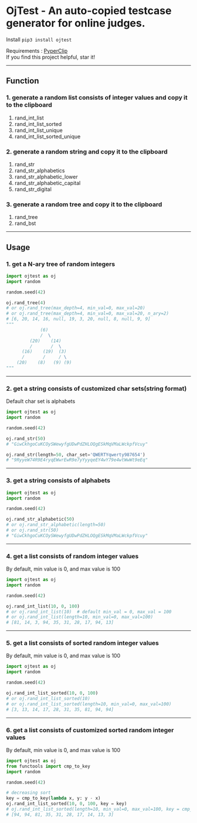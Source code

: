 # OjTest - An auto-copied testcase generator for online judges.  

Install  `pip3 install ojtest`   

Requirements :  [PyperClip](https://github.com/asweigart/pyperclip)  
If you find this project helpful, star it!

---

## Function

### 1. generate a random list consists of integer values and copy it to the clipboard
1. rand_int_list
2. rand_int_list_sorted
3. rand_int_list_unique
4. rand_int_list_sorted_unique

### 2. generate a random string and copy it to the clipboard
1. rand_str
2. rand_str_alphabetics
3. rand_str_alphabetic_lower
4. rand_str_alphabetic_capital
5. rand_str_digital

### 3. generate a random tree and copy it to the clipboard
1. rand_tree
2. rand_bst
---

## Usage

### 1. get a N-ary tree of random integers
```python
import ojtest as oj
import random

random.seed(42)

oj.rand_tree(4)
# or oj.rand_tree(max_depth=4, min_val=0, max_val=20)
# or oj.rand_tree(max_depth=4, min_val=0, max_val=20, n_ary=2)
# [6, 20, 14, 16, null, 19, 3, 20, null, 8, null, 9, 9]
"""
             (6)
             /  \
         (20)    (14)
         /       /  \
      (16)    (19)  (3)
      /       /     / \
    (20)    (8)   (9) (9)
"""
```

---

### 2. get a string consists of customized char sets(string format)
Default char set is alphabets
```python
import ojtest as oj
import random

random.seed(42)

oj.rand_str(50)
# "GiwCkhgoCuKCOySWewyfgUDwPdZHLOQgESkMqVMaLWckpfVcuy"

oj.rand_str(length=50, char_set='QWERTYqwerty987654')
# "9RyyeW74R9E4ryqEWwrEwR9e7yYyyqeEY4wY79e4wtWwWt9eEq"
```

---


### 3. get a string consists of alphabets
```python
import ojtest as oj
import random

random.seed(42)

oj.rand_str_alphabetic(50)
# or oj.rand_str_alphabetic(length=50)
# or oj.rand_str(50)
# "GiwCkhgoCuKCOySWewyfgUDwPdZHLOQgESkMqVMaLWckpfVcuy"
```

---

### 4. get a list consists of random integer values  
By default, min value is 0, and max value is 100
```python
import ojtest as oj
import random

random.seed(42)

oj.rand_int_list(10, 0, 100)
# or oj.rand_int_list(10)  # default min_val = 0, max_val = 100
# or oj.rand_int_list(length=10, min_val=0, max_val=100)
# [81, 14, 3, 94, 35, 31, 28, 17, 94, 13]
```

---
### 5. get a list consists of sorted random integer values  
By default, min value is 0, and max value is 100
```python
import ojtest as oj
import random

random.seed(42)

oj.rand_int_list_sorted(10, 0, 100)
# or oj.rand_int_list_sorted(10)
# or oj.rand_int_list_sorted(length=10, min_val=0, max_val=100)
# [3, 13, 14, 17, 28, 31, 35, 81, 94, 94]
```

---
### 6. get a list consists of customized sorted random integer values  
By default, min value is 0, and max value is 100
```python
import ojtest as oj
from functools import cmp_to_key
import random

random.seed(42)

# decreasing sort
key = cmp_to_key(lambda x, y: y - x)
oj.rand_int_list_sorted(10, 0, 100, key = key)
# oj.rand_int_list_sorted(length=10, min_val=0, max_val=100, key = cmp_to_key(lambda x, y: y - x))
# [94, 94, 81, 35, 31, 28, 17, 14, 13, 3]
```

